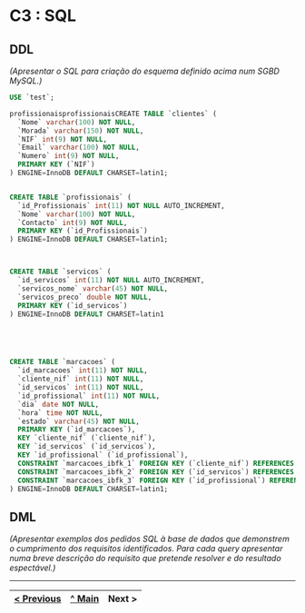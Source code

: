 # C3 : SQL

## DDL

_(Apresentar o SQL para criação do esquema definido acima num SGBD MySQL.)_


```sql
USE `test`;

profissionaisprofissionaisCREATE TABLE `clientes` (
  `Nome` varchar(100) NOT NULL,
  `Morada` varchar(150) NOT NULL,
  `NIF` int(9) NOT NULL,
  `Email` varchar(100) NOT NULL,
  `Numero` int(9) NOT NULL,
  PRIMARY KEY (`NIF`)
) ENGINE=InnoDB DEFAULT CHARSET=latin1;


CREATE TABLE `profissionais` (
  `id_Profissionais` int(11) NOT NULL AUTO_INCREMENT,
  `Nome` varchar(100) NOT NULL,
  `Contacto` int(9) NOT NULL,
  PRIMARY KEY (`id_Profissionais`)
) ENGINE=InnoDB DEFAULT CHARSET=latin1;



CREATE TABLE `servicos` (
  `id_servicos` int(11) NOT NULL AUTO_INCREMENT,
  `servicos_nome` varchar(45) NOT NULL,
  `servicos_preco` double NOT NULL,
  PRIMARY KEY (`id_servicos`)
) ENGINE=InnoDB DEFAULT CHARSET=latin1





CREATE TABLE `marcacoes` (
  `id_marcacoes` int(11) NOT NULL,
  `cliente_nif` int(11) NOT NULL,
  `id_servicos` int(11) NOT NULL,
  `id_profissional` int(11) NOT NULL,
  `dia` date NOT NULL,
  `hora` time NOT NULL,
  `estado` varchar(45) NOT NULL,
  PRIMARY KEY (`id_marcacoes`),
  KEY `cliente_nif` (`cliente_nif`),
  KEY `id_servicos` (`id_servicos`),
  KEY `id_profissional` (`id_profissional`),
  CONSTRAINT `marcacoes_ibfk_1` FOREIGN KEY (`cliente_nif`) REFERENCES `clientes` (`NIF`),
  CONSTRAINT `marcacoes_ibfk_2` FOREIGN KEY (`id_servicos`) REFERENCES `servicos` (`id_servicos`),
  CONSTRAINT `marcacoes_ibfk_3` FOREIGN KEY (`id_profissional`) REFERENCES `profissionais` (`id_Profissionais`)
) ENGINE=InnoDB DEFAULT CHARSET=latin1;

```

## DML

_(Apresentar exemplos dos pedidos SQL à base de dados que demonstrem o cumprimento dos requisitos identificados. Para cada query apresentar numa breve descrição do requisito que pretende resolver e do resultado espectável.)_

---
[< Previous](rebd04.md) | [^ Main](https://github.com/exemploTrabalho/reportSIBD/) | Next >
:--- | :---: | ---: 
